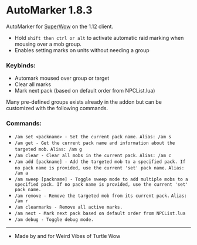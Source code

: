 # AutoMarker 1.8.3
AutoMarker for [SuperWow](https://github.com/balakethelock/SuperWoW/) on the 1.12 client.

* Hold `shift then ctrl or alt` to activate automatic raid marking when mousing over a mob group.  
* Enables setting marks on units without needing a group

### Keybinds:
* Automark moused over group or target
* Clear all marks
* Mark next pack (based on default order from NPCList.lua)


Many pre-defined groups exists already in the addon but can be customized with the following commands.  
### Commands:  

- `/am set <packname> - Set the current pack name.` `Alias: /am s`
- `/am get - Get the current pack name and information about the targeted mob.` `Alias: /am g`
- `/am clear - Clear all mobs in the current pack.` `Alias: /am c`
- `/am add [packname] - Add the targeted mob to a specified pack. If no pack name is provided, use the current 'set' pack name.` `Alias: /am a`
- `/am sweep [packname] - Toggle sweep mode to add multiple mobs to a specified pack. If no pack name is provided, use the current 'set' pack name.`
- `/am remove - Remove the targeted mob from its current pack.` `Alias: /am r`
- `/am clearmarks - Remove all active marks.`
- `/am next - Mark next pack based on default order from NPCList.lua`
- `/am debug - Toggle debug mode.`

___
* Made by and for Weird Vibes of Turtle Wow  
